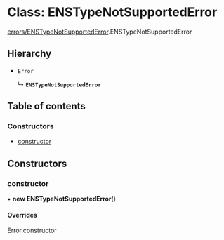 # Class: ENSTypeNotSupportedError

[errors/ENSTypeNotSupportedError](../modules/errors_ENSTypeNotSupportedError.md).ENSTypeNotSupportedError

## Hierarchy

- `Error`

  ↳ **`ENSTypeNotSupportedError`**

## Table of contents

### Constructors

- [constructor](errors_ENSTypeNotSupportedError.ENSTypeNotSupportedError.md#constructor)

## Constructors

### constructor

• **new ENSTypeNotSupportedError**()

#### Overrides

Error.constructor
